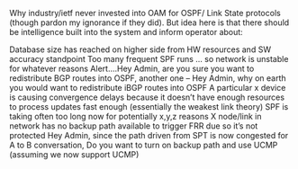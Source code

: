 Why industry/ietf never invested into OAM for OSPF/ Link State protocols (though pardon my ignorance if they did). But idea here is that there should be intelligence built into the system and inform operator about:
 
Database size has reached on higher side from HW resources and SW accuracy standpoint
Too many frequent SPF runs … so network is unstable for whatever reasons
Alert….Hey Admin, are you sure you want to redistribute BGP routes into OSPF, another one – Hey Admin, why on earth you would want to redistribute iBGP routes into OSPF
A particular x device is causing convergence delays because it doesn’t have enough resources to process updates fast enough (essentially the weakest link theory)
SPF is taking often too long now for potentially x,y,z reasons
X node/link in network has no backup path available to trigger FRR due so it’s not protected
Hey Admin, since the path driven from SPT is now congested for A to B conversation, Do you want to turn on backup path and use UCMP (assuming we now support UCMP)